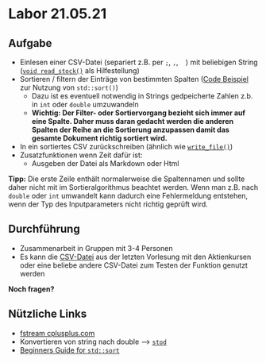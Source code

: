 # Labor 21.05.21

## Aufgabe
- Einlesen einer CSV-Datei (separiert z.B. per `;`, `,`, ` ` ) mit beliebigen String ([`void read_stock()`](https://github.com/TEL21D/Informatik2/blob/main/Vorlesungsmaterial/22-05-04/io_files.cpp#L61) als Hilfestellung)
- Sortieren / filtern der Einträge von bestimmten Spalten ([Code Beispiel](https://github.com/TEL21D/Informatik2/blob/main/Vorlesungsmaterial/22-05-04/lambda.cpp#L23) zur Nutzung von `std::sort()`)
  - Dazu ist es eventuell notwendig in Strings gedpeicherte Zahlen z.b. in `int` oder `double` umzuwandeln
  - **Wichtig: Der Filter- oder Sortiervorgang bezieht sich immer auf eine Spalte. Daher muss daran gedacht werden die anderen Spalten der Reihe an die Sortierung anzupassen damit das gesamte Dokument richtig sortiert wird.**
- In ein sortiertes CSV zurückschreiben (ähnlich wie [`write_file()`](https://github.com/TEL21D/Informatik2/blob/main/Vorlesungsmaterial/22-05-04/io_files.cpp#L10))
- Zusatzfunktionen wenn Zeit dafür ist:
  - Ausgeben der Datei als Markdown oder Html


**Tipp:** Die erste Zeile enthält normalerweise die Spaltennamen und sollte daher nicht mit im Sortieralgorithmus beachtet werden. Wenn man z.B. nach `double` oder `int` umwandelt kann dadurch eine Fehlermeldung entstehen, wenn der Typ des Inputparameters nicht richtig geprüft wird.

## Durchführung
- Zusammenarbeit in Gruppen mit 3-4 Personen
- Es kann die [CSV-Datei](https://github.com/TEL21D/Informatik2/blob/main/Vorlesungsmaterial/22-05-04/wkn_716460_historic.csv) aus der letzten Vorlesung mit den Aktienkursen oder eine beliebe andere CSV-Datei zum Testen der Funktion genutzt werden


**Noch fragen?**


## Nützliche Links

- [fstream cplusplus.com](https://www.cplusplus.com/reference/fstream/fstream/)
- Konvertieren von string nach double --> [`stod`](https://www.cplusplus.com/reference/string/stod/)
- [Beginners Guide for `std::sort`](https://www.cplusplus.com/articles/NhA0RXSz/)
